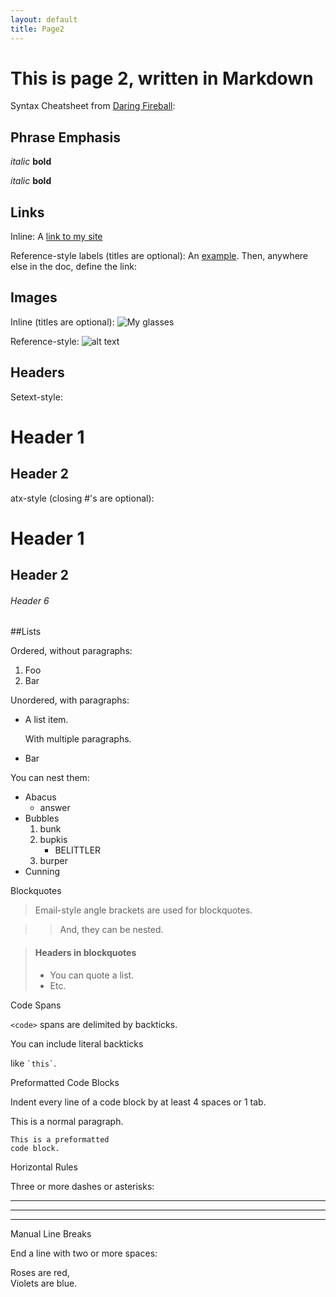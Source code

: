 ```yaml
---
layout: default
title: Page2
---
```


# This is page 2, written in Markdown

Syntax Cheatsheet from [Daring Fireball](http://daringfireball.net/projects/markdown/dingus):

## Phrase Emphasis

*italic*   **bold**

_italic_   __bold__

## Links

Inline:
A [link to my site](http://daigo.org/ "daigo.org")

Reference-style labels (titles are optional):
An [example][id]. Then, anywhere else in the doc, define the link:

[id]: http://example.com/  "Title"


## Images

Inline (titles are optional):
![My glasses](https://raw.github.com/daigofuji/daigo_org-theme-2013/master/img/glasses.png)

Reference-style:
![alt text][imgid]

[imgid]: https://raw.github.com/daigofuji/daigo_org-theme-2013/master/img/glasses.png "My glasses"

## Headers

Setext-style:

Header 1
========

Header 2
--------

atx-style (closing #'s are optional):

# Header 1 #

## Header 2 ##

###### Header 6


##Lists

Ordered, without paragraphs:
1.  Foo
2.  Bar

Unordered, with paragraphs:
*   A list item.

    With multiple paragraphs.

*   Bar

You can nest them:

*   Abacus
	* answer
*   Bubbles
	1.  bunk
	2.  bupkis
		* BELITTLER
	3. burper
*   Cunning

Blockquotes

> Email-style angle brackets
> are used for blockquotes.

> > And, they can be nested.

> #### Headers in blockquotes
> 
> * You can quote a list.
> * Etc.

Code Spans

`<code>` spans are delimited by backticks.

You can include literal backticks

like `` `this` ``.

Preformatted Code Blocks

Indent every line of a code block by at least 4 spaces or 1 tab.

This is a normal paragraph.

    This is a preformatted
    code block.

Horizontal Rules

Three or more dashes or asterisks:

---

* * *

- - - - 

Manual Line Breaks

End a line with two or more spaces:

Roses are red,   
Violets are blue.